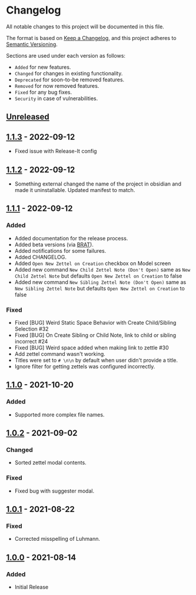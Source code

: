 # Changelog

All notable changes to this project will be documented in this file.

The format is based on [Keep a Changelog](https://keepachangelog.com/en/1.0.0/), and this project adheres to [Semantic Versioning](https://semver.org/spec/v2.0.0.html).

Sections are used under each version as follows:
- `Added` for new features.
- `Changed` for changes in existing functionality.
- `Deprecated` for soon-to-be removed features.
- `Removed` for now removed features.
- `Fixed` for any bug fixes.
- `Security` in case of vulnerabilities.

## [Unreleased]

## [1.1.3] - 2022-09-12
* Fixed issue with Release-It config
## [1.1.2] - 2022-09-12
* Something external changed the name of the project in obsidian and made it uninstallable. Updated manifest to match.

## [1.1.1] - 2022-09-12

### Added

- Added documentation for the release process.
- Added beta versions (via [BRAT]).
- Added notifications for some failures.
- Added CHANGELOG.
- Added `Open New Zettel on Creation` checkbox on Model screen
- Added new command `New Child Zettel Note (Don't Open)` same as `New Child Zettel Note` but defaults `Open New Zettel on Creation` to false
- Added new command `New Sibling Zettel Note (Don't Open)` same as `New Sibling Zettel Note` but defaults `Open New Zettel on Creation` to false

### Fixed
- Fixed [BUG] Weird Static Space Behavior with Create Child/Sibling Selection #32
- Fixed [BUG] On Create Sibling or Child Note, link to child or sibling incorrect #24
- Fixed [BUG] Weird space added when making link to zettle
#30
- Add zettel command wasn't working.
- Titles were set to `# \n\n` by default when user didn't provide a title.
- Ignore filter for getting zettels was configured incorrectly.

## [1.1.0] - 2021-10-20

### Added

- Supported more complex file names.

## [1.0.2] - 2021-09-02

### Changed

- Sorted zettel modal contents.

### Fixed

- Fixed bug with suggester modal.

## [1.0.1] - 2021-08-22

### Fixed

- Corrected misspelling of Luhmann.

## [1.0.0] - 2021-08-14

### Added

- Initial Release





<!-- Links -->
[BRAT]: https://github.com/TfTHacker/obsidian42-brat

[unreleased]: https://github.com/Dyldog/luhman-obsidian-plugin/compare/v1.1.3...HEAD
[1.1.0]: https://github.com/Dyldog/luhman-obsidian-plugin/compare/1.0.2...1.1.0
[1.0.2]: https://github.com/Dyldog/luhman-obsidian-plugin/compare/1.0.1...1.0.2
[1.0.1]: https://github.com/Dyldog/luhman-obsidian-plugin/compare/1.0.0...1.0.1
[1.0.0]: https://github.com/Dyldog/luhman-obsidian-plugin/releases/tag/1.0.0

[1.1.3]: https://github.com/Dyldog/luhman-obsidian-plugin/compare/v1.1.2...v1.1.3
[1.1.2]: https://github.com/Dyldog/luhman-obsidian-plugin/compare/v1.1.1...v1.1.2
[1.1.1]: https://github.com/Dyldog/luhman-obsidian-plugin/releases/tag/v1.1.1
